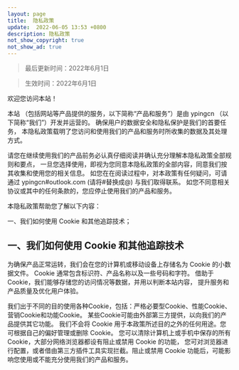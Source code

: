 ```yaml
---
layout: page
title:  隐私政策
update:  2022-06-05 13:53 +0800
description: 隐私政策
not_show_copyright: true
not_show_ad: true
---
```


> 最后更新时间：2022年6月1日

> 生效时间：2022年6月1日

欢迎您访问本站！

本站 （包括网站等产品提供的服务，以下简称“产品和服务”）是由 ypingcn （以下简称“我们”）开发并运营的。 确保用户的数据安全和隐私保护是我们的首要任务， 本隐私政策载明了您访问和使用我们的产品和服务时所收集的数据及其处理方式。

请您在继续使用我们的产品前务必认真仔细阅读并确认充分理解本隐私政策全部规则和要点， 一旦您选择使用，即视为您同意本隐私政策的全部内容，同意我们按其收集和使用您的相关信息。 如您在在阅读过程中，对本政策有任何疑问，可请通过 ypingcn#outlook.com (请将#替换成@) 与我们取得联系。 如您不同意相关协议或其中的任何条款的，您应停止使用我们的产品和服务。

本隐私政策帮助您了解以下内容：

一、我们如何使用 Cookie 和其他追踪技术；

## 一、我们如何使用 Cookie 和其他追踪技术

为确保产品正常运转，我们会在您的计算机或移动设备上存储名为 Cookie 的小数据文件。 Cookie 通常包含标识符、产品名称以及一些号码和字符。 借助于 Cookie，我们能够存储您的访问情况等数据，并用以判断本站内容， 提升服务和产品质量及优化用户体验。

我们出于不同的目的使用各种Cookie，包括：严格必要型Cookie、性能Cookie、营销Cookie和功能Cookie。 某些Cookie可能由外部第三方提供，以向我们的产品提供其它功能。 我们不会将 Cookie 用于本政策所述目的之外的任何用途。您可根据自己的偏好管理或删除 Cookie。 您可以清除计算机上或手机中保存的所有 Cookie，大部分网络浏览器都设有阻止或禁用 Cookie 的功能， 您可对浏览器进行配置，或者借由第三方插件工具实现拦截。阻止或禁用 Cookie 功能后，可能影响您使用或不能充分使用我们的产品和服务。
